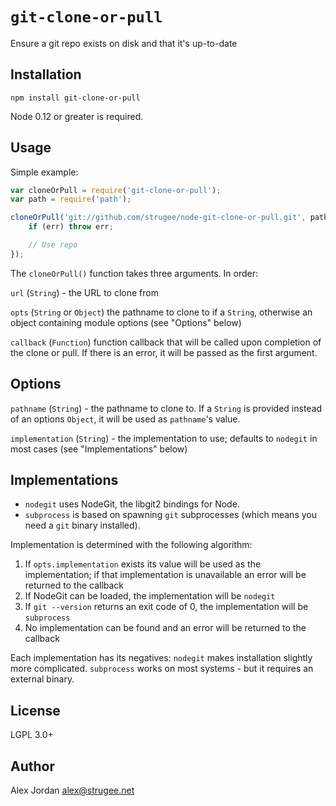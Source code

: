 # `git-clone-or-pull`

Ensure a git repo exists on disk and that it's up-to-date

## Installation

    npm install git-clone-or-pull

Node 0.12 or greater is required.

## Usage

Simple example:

```js
var cloneOrPull = require('git-clone-or-pull');
var path = require('path');

cloneOrPull('git://github.com/strugee/node-git-clone-or-pull.git', path.join(process.cwd(), 'node-git-clone-or-pull'), function(err) {
    if (err) throw err;

    // Use repo
});
```

The `cloneOrPull()` function takes three arguments. In order:

`url` (`String`) - the URL to clone from

`opts` (`String` or `Object`) the pathname to clone to if a `String`, otherwise an object containing module options (see "Options" below)

`callback` (`Function`) function callback that will be called upon completion of the clone or pull. If there is an error, it will be passed as the first argument.

## Options

`pathname` (`String`) - the pathname to clone to. If a `String` is provided instead of an options `Object`, it will be used as `pathname`'s value.

`implementation` (`String`) - the implementation to use; defaults to `nodegit` in most cases (see "Implementations" below)

## Implementations

* `nodegit` uses NodeGit, the libgit2 bindings for Node.
* `subprocess` is based on spawning `git` subprocesses (which means you need a `git` binary installed).

Implementation is determined with the following algorithm:

1. If `opts.implementation` exists its value will be used as the implementation; if that implementation is unavailable an error will be returned to the callback
2. If NodeGit can be loaded, the implementation will be `nodegit`
3. If `git --version` returns an exit code of 0, the implementation will be `subprocess`
4. No implementation can be found and an error will be returned to the callback

Each implementation has its negatives: `nodegit` makes installation slightly more complicated. `subprocess` works on most systems - but it requires an external binary.

## License

LGPL 3.0+

## Author

Alex Jordan <alex@strugee.net>
